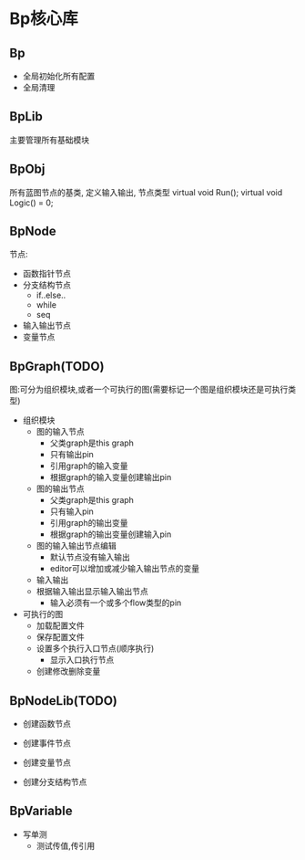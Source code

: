 # Bp核心库
## Bp
* 全局初始化所有配置
* 全局清理

## BpLib
主要管理所有基础模块

## BpObj
所有蓝图节点的基类, 定义输入输出, 节点类型
virtual void Run();
virtual void Logic() = 0;

## BpNode
节点: 
* 函数指针节点
* 分支结构节点
    * if..else..
    * while
    * seq
* 输入输出节点
* 变量节点

## BpGraph(TODO)
图:可分为组织模块,或者一个可执行的图(需要标记一个图是组织模块还是可执行类型)
* 组织模块
    * 图的输入节点
        * 父类graph是this graph
        * 只有输出pin
        * 引用graph的输入变量
        * 根据graph的输入变量创建输出pin
    * 图的输出节点
        * 父类graph是this graph
        * 只有输入pin
        * 引用graph的输出变量
        * 根据graph的输出变量创建输入pin
    * 图的输入输出节点编辑
        * 默认节点没有输入输出
        * editor可以增加或减少输入输出节点的变量
    * 输入输出
    * 根据输入输出显示输入输出节点
        * 输入必须有一个或多个flow类型的pin
* 可执行的图
    * 加载配置文件
    * 保存配置文件
    * 设置多个执行入口节点(顺序执行)
        * 显示入口执行节点
    * 创建修改删除变量

## BpNodeLib(TODO)
* 创建函数节点
* 创建事件节点

* 创建变量节点
* 创建分支结构节点

## BpVariable
* 写单测
    * 测试传值,传引用